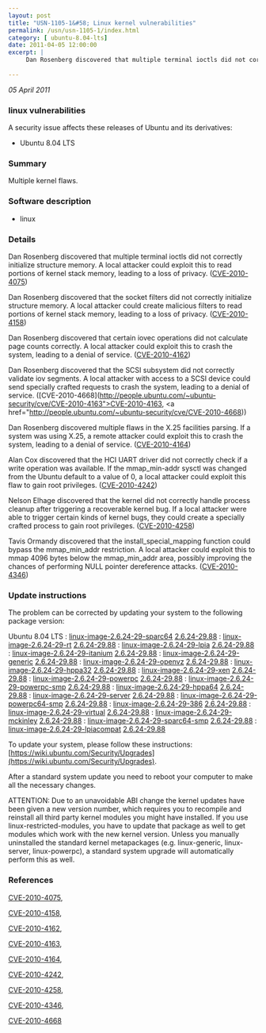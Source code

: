 ```yaml
---
layout: post
title: "USN-1105-1&#58; Linux kernel vulnerabilities"
permalink: /usn/usn-1105-1/index.html
category: [ ubuntu-8.04-lts]
date: 2011-04-05 12:00:00
excerpt: |
     Dan Rosenberg discovered that multiple terminal ioctls did not correctly initialize structure memory. A local attacker could exploit this to read portions of kernel stack memory, leading to a loss of privacy. ([CVE-2010-4075](http://people.ubuntu.com/~ubuntu-security/cve/CVE-2010-4075))
    
--- 
```

 
 

*05 April 2011*

### linux vulnerabilities

A security issue affects these releases of Ubuntu and its derivatives:

* Ubuntu 8.04 LTS

### Summary

Multiple kernel flaws. 

### Software description

* linux 

### Details

 Dan Rosenberg discovered that multiple terminal ioctls did not correctly initialize structure memory. A local attacker could exploit this to read portions of kernel stack memory, leading to a loss of privacy. ([CVE-2010-4075](http://people.ubuntu.com/~ubuntu-security/cve/CVE-2010-4075))

Dan Rosenberg discovered that the socket filters did not correctly initialize structure memory. A local attacker could create malicious filters to read portions of kernel stack memory, leading to a loss of privacy. ([CVE-2010-4158](http://people.ubuntu.com/~ubuntu-security/cve/CVE-2010-4158))

Dan Rosenberg discovered that certain iovec operations did not calculate page counts correctly. A local attacker could exploit this to crash the system, leading to a denial of service. ([CVE-2010-4162](http://people.ubuntu.com/~ubuntu-security/cve/CVE-2010-4162))

Dan Rosenberg discovered that the SCSI subsystem did not correctly validate iov segments. A local attacker with access to a SCSI device could send specially crafted requests to crash the system, leading to a denial of service. ([CVE-2010-4668](http://people.ubuntu.com/~ubuntu-security/cve/CVE-2010-4163">CVE-2010-4163</a>, <a href="http://people.ubuntu.com/~ubuntu-security/cve/CVE-2010-4668))

Dan Rosenberg discovered multiple flaws in the X.25 facilities parsing. If a system was using X.25, a remote attacker could exploit this to crash the system, leading to a denial of service. ([CVE-2010-4164](http://people.ubuntu.com/~ubuntu-security/cve/CVE-2010-4164))

Alan Cox discovered that the HCI UART driver did not correctly check if a write operation was available. If the mmap_min-addr sysctl was changed from the Ubuntu default to a value of 0, a local attacker could exploit this flaw to gain root privileges. ([CVE-2010-4242](http://people.ubuntu.com/~ubuntu-security/cve/CVE-2010-4242))

Nelson Elhage discovered that the kernel did not correctly handle process cleanup after triggering a recoverable kernel bug. If a local attacker were able to trigger certain kinds of kernel bugs, they could create a specially crafted process to gain root privileges. ([CVE-2010-4258](http://people.ubuntu.com/~ubuntu-security/cve/CVE-2010-4258))

Tavis Ormandy discovered that the install_special_mapping function could bypass the mmap_min_addr restriction. A local attacker could exploit this to mmap 4096 bytes below the mmap_min_addr area, possibly improving the chances of performing NULL pointer dereference attacks. ([CVE-2010-4346](http://people.ubuntu.com/~ubuntu-security/cve/CVE-2010-4346)) 

### Update instructions

The problem can be corrected by updating your system to the following package version:

Ubuntu 8.04 LTS
 : [linux-image-2.6.24-29-sparc64](https://launchpad.net/ubuntu/+source/linux) <span> [2.6.24-29.88](https://launchpad.net/ubuntu/+source/linux/2.6.24-29.88) </span> 
 : [linux-image-2.6.24-29-rt](https://launchpad.net/ubuntu/+source/linux) <span> [2.6.24-29.88](https://launchpad.net/ubuntu/+source/linux/2.6.24-29.88) </span> 
 : [linux-image-2.6.24-29-lpia](https://launchpad.net/ubuntu/+source/linux) <span> [2.6.24-29.88](https://launchpad.net/ubuntu/+source/linux/2.6.24-29.88) </span> 
 : [linux-image-2.6.24-29-itanium](https://launchpad.net/ubuntu/+source/linux) <span> [2.6.24-29.88](https://launchpad.net/ubuntu/+source/linux/2.6.24-29.88) </span> 
 : [linux-image-2.6.24-29-generic](https://launchpad.net/ubuntu/+source/linux) <span> [2.6.24-29.88](https://launchpad.net/ubuntu/+source/linux/2.6.24-29.88) </span> 
 : [linux-image-2.6.24-29-openvz](https://launchpad.net/ubuntu/+source/linux) <span> [2.6.24-29.88](https://launchpad.net/ubuntu/+source/linux/2.6.24-29.88) </span> 
 : [linux-image-2.6.24-29-hppa32](https://launchpad.net/ubuntu/+source/linux) <span> [2.6.24-29.88](https://launchpad.net/ubuntu/+source/linux/2.6.24-29.88) </span> 
 : [linux-image-2.6.24-29-xen](https://launchpad.net/ubuntu/+source/linux) <span> [2.6.24-29.88](https://launchpad.net/ubuntu/+source/linux/2.6.24-29.88) </span> 
 : [linux-image-2.6.24-29-powerpc](https://launchpad.net/ubuntu/+source/linux) <span> [2.6.24-29.88](https://launchpad.net/ubuntu/+source/linux/2.6.24-29.88) </span> 
 : [linux-image-2.6.24-29-powerpc-smp](https://launchpad.net/ubuntu/+source/linux) <span> [2.6.24-29.88](https://launchpad.net/ubuntu/+source/linux/2.6.24-29.88) </span> 
 : [linux-image-2.6.24-29-hppa64](https://launchpad.net/ubuntu/+source/linux) <span> [2.6.24-29.88](https://launchpad.net/ubuntu/+source/linux/2.6.24-29.88) </span> 
 : [linux-image-2.6.24-29-server](https://launchpad.net/ubuntu/+source/linux) <span> [2.6.24-29.88](https://launchpad.net/ubuntu/+source/linux/2.6.24-29.88) </span> 
 : [linux-image-2.6.24-29-powerpc64-smp](https://launchpad.net/ubuntu/+source/linux) <span> [2.6.24-29.88](https://launchpad.net/ubuntu/+source/linux/2.6.24-29.88) </span> 
 : [linux-image-2.6.24-29-386](https://launchpad.net/ubuntu/+source/linux) <span> [2.6.24-29.88](https://launchpad.net/ubuntu/+source/linux/2.6.24-29.88) </span> 
 : [linux-image-2.6.24-29-virtual](https://launchpad.net/ubuntu/+source/linux) <span> [2.6.24-29.88](https://launchpad.net/ubuntu/+source/linux/2.6.24-29.88) </span> 
 : [linux-image-2.6.24-29-mckinley](https://launchpad.net/ubuntu/+source/linux) <span> [2.6.24-29.88](https://launchpad.net/ubuntu/+source/linux/2.6.24-29.88) </span> 
 : [linux-image-2.6.24-29-sparc64-smp](https://launchpad.net/ubuntu/+source/linux) <span> [2.6.24-29.88](https://launchpad.net/ubuntu/+source/linux/2.6.24-29.88) </span> 
 : [linux-image-2.6.24-29-lpiacompat](https://launchpad.net/ubuntu/+source/linux) <span> [2.6.24-29.88](https://launchpad.net/ubuntu/+source/linux/2.6.24-29.88) </span> 

To update your system, please follow these instructions: [https://wiki.ubuntu.com/Security/Upgrades](https://wiki.ubuntu.com/Security/Upgrades).

After a standard system update you need to reboot your computer to make all the necessary changes.

ATTENTION: Due to an unavoidable ABI change the kernel updates have been given a new version number, which requires you to recompile and reinstall all third party kernel modules you might have installed. If you use linux-restricted-modules, you have to update that package as well to get modules which work with the new kernel version. Unless you manually uninstalled the standard kernel metapackages (e.g. linux-generic, linux-server, linux-powerpc), a standard system upgrade will automatically perform this as well. 

### References

 
 [CVE-2010-4075](http://people.ubuntu.com/~ubuntu-security/cve/CVE-2010-4075), 

 [CVE-2010-4158](http://people.ubuntu.com/~ubuntu-security/cve/CVE-2010-4158), 

 [CVE-2010-4162](http://people.ubuntu.com/~ubuntu-security/cve/CVE-2010-4162), 

 [CVE-2010-4163](http://people.ubuntu.com/~ubuntu-security/cve/CVE-2010-4163), 

 [CVE-2010-4164](http://people.ubuntu.com/~ubuntu-security/cve/CVE-2010-4164), 

 [CVE-2010-4242](http://people.ubuntu.com/~ubuntu-security/cve/CVE-2010-4242), 

 [CVE-2010-4258](http://people.ubuntu.com/~ubuntu-security/cve/CVE-2010-4258), 

 [CVE-2010-4346](http://people.ubuntu.com/~ubuntu-security/cve/CVE-2010-4346), 

 [CVE-2010-4668](http://people.ubuntu.com/~ubuntu-security/cve/CVE-2010-4668)
 

